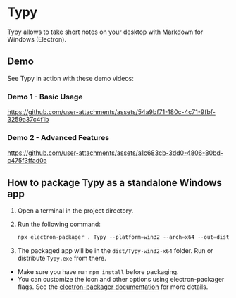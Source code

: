 # Typy

Typy allows to take short notes on your desktop with Markdown for Windows (Electron).

## Demo

See Typy in action with these demo videos:

### Demo 1 - Basic Usage
https://github.com/user-attachments/assets/54a9bf71-180c-4c71-9fbf-3259a37c4f1b

### Demo 2 - Advanced Features
https://github.com/user-attachments/assets/a1c683cb-3dd0-4806-80bd-c475f3ffad0a

## How to package Typy as a standalone Windows app

1. Open a terminal in the project directory.
2. Run the following command:

   ```powershell
   npx electron-packager . Typy --platform=win32 --arch=x64 --out=dist --overwrite
   ```

3. The packaged app will be in the `dist/Typy-win32-x64` folder. Run or distribute `Typy.exe` from there.

- Make sure you have run `npm install` before packaging.
- You can customize the icon and other options using electron-packager flags. See the [electron-packager documentation](https://github.com/electron/electron-packager) for more details.
